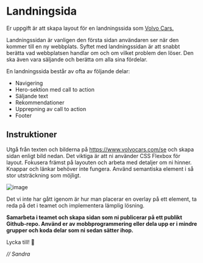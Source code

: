 # Landningsida

Er uppgift är att skapa layout för en landningssida som [Volvo Cars.](https://www.volvocars.com/se)



Landningssidan är vanligen den första sidan användaren ser när den kommer till en ny webbplats. Syftet med landningssidan är att snabbt berätta vad webbplatsen handlar om och om vilket problem den löser. Den ska även vara säljande och berätta om alla sina fördelar.

En landningssida består av ofta av följande delar:

* Navigering
* Hero-sektion med call to action
* Säljande text
* Rekommendationer
* Upprepning av call to action
* Footer

## Instruktioner


Utgå från texten och bilderna på https://www.volvocars.com/se och skapa sidan enligt bild nedan. Det viktiga är att ni använder CSS Flexbox för layout. Fokusera främst på layouten och arbeta med detaljer om ni hinner. Knappar och länkar behöver inte fungera. Använd semantiska element i så stor utsträckning som möjligt.

![image](https://github.com/chasacademy-sandra-larsson/workshop-landing.page/blob/main/Volvo-Cars-Landing-page.png)

Det vi inte har gått igenom är hur man placerar en overlay på ett element, ta reda på det i teamet och implementera lämplig lösning. 

**Samarbeta i teamet och skapa sidan som ni publicerar på ett publikt Github-repo. Använd er av mobbprogrammering eller dela upp er i mindre grupper och koda delar som ni sedan sätter ihop.**



Lycka till! 🤩

*// Sandra*
